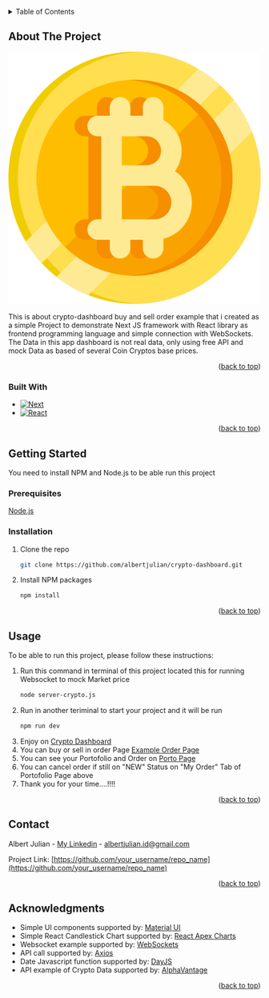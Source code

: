 <a id="readme-top"></a>

<!-- TABLE OF CONTENTS -->
<details>
  <summary>Table of Contents</summary>
  <ol>
    <li>
      <a href="#about-the-project">About The Project</a>
      <ul>
        <li><a href="#built-with">Built With</a></li>
      </ul>
    </li>
    <li>
      <a href="#getting-started">Getting Started</a>
      <ul>
        <li><a href="#prerequisites">Prerequisites</a></li>
        <li><a href="#installation">Installation</a></li>
      </ul>
    </li>
    <li><a href="#usage">Usage</a></li>
    <li><a href="#contact">Contact</a></li>
    <li><a href="#acknowledgments">Acknowledgments</a></li>
  </ol>
</details>

<!-- ABOUT THE PROJECT -->

## About The Project

[![Crypto Market][product-screenshot]](https://github.com/albertjulian/crypto-dashboard)

This is about crypto-dashboard buy and sell order example that i created as a simple Project to demonstrate Next JS framework with React library as frontend programming language and simple connection with WebSockets. The Data in this app dashboard is not real data, only using free API and mock Data as based of several Coin Cryptos base prices.

<p align="right">(<a href="#readme-top">back to top</a>)</p>

### Built With

- [![Next][Next.js]][Next-url]
- [![React][React.js]][React-url]

<p align="right">(<a href="#readme-top">back to top</a>)</p>

<!-- GETTING STARTED -->

## Getting Started

You need to install NPM and Node.js to be able run this project

### Prerequisites

[Node.js](https://nodejs.org/en/download/package-manager)

### Installation

1. Clone the repo
   ```sh
   git clone https://github.com/albertjulian/crypto-dashboard.git
   ```
2. Install NPM packages
   ```sh
   npm install
   ```

<p align="right">(<a href="#readme-top">back to top</a>)</p>

<!-- USAGE EXAMPLES -->

## Usage

To be able to run this project, please follow these instructions:

1. Run this command in terminal of this project located this for running Websocket to mock Market price
   ```sh
   node server-crypto.js
   ```
2. Run in another teriminal to start your project and it will be run
   ```sh
   npm run dev
   ```
3. Enjoy on [Crypto Dashboard](http://localhost:3000)
4. You can buy or sell in order Page [Example Order Page](http://localhost:3000/order/PEPE)
5. You can see your Portofolio and Order on [Porto Page](http://localhost:3000/portofolio/)
6. You can cancel order if still on "NEW" Status on "My Order" Tab of Portofolio Page above
7. Thank you for your time....!!!!

<p align="right">(<a href="#readme-top">back to top</a>)</p>

<!-- CONTACT -->

## Contact

Albert Julian - [My Linkedin][linkedin-url] - albertjulian.id@gmail.com

Project Link: [https://github.com/your_username/repo_name](https://github.com/your_username/repo_name)

<p align="right">(<a href="#readme-top">back to top</a>)</p>

<!-- ACKNOWLEDGMENTS -->

## Acknowledgments

- Simple UI components supported by: [Material UI](https://mui.com/)
- Simple React Candlestick Chart supported by: [React Apex Charts](https://apexcharts.com/docs/react-charts/)
- Websocket example supported by: [WebSockets](https://www.npmjs.com/package/ws)
- API call supported by: [Axios](https://www.npmjs.com/package/axios)
- Date Javascript function supported by: [DayJS](https://www.npmjs.com/package/dayjs)
- API example of Crypto Data supported by: [AlphaVantage](https://www.alphavantage.co/)

<p align="right">(<a href="#readme-top">back to top</a>)</p>

<!-- MARKDOWN LINKS & IMAGES -->

[linkedin-url]: https://linkedin.com/in/albertjulian1993
[product-screenshot]: src/assets/BTC.png
[Next.js]: https://img.shields.io/badge/next.js-000000?style=for-the-badge&logo=nextdotjs&logoColor=white
[Next-url]: https://nextjs.org/
[React.js]: https://img.shields.io/badge/React-20232A?style=for-the-badge&logo=react&logoColor=61DAFB
[React-url]: https://reactjs.org/
